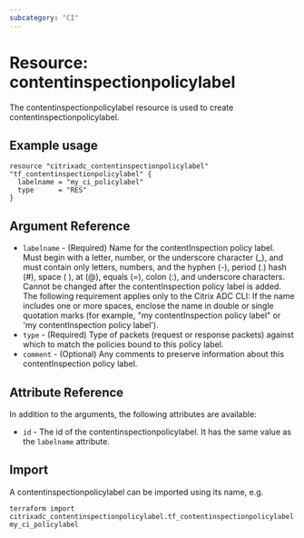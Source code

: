 ```yaml
---
subcategory: "CI"
---
```


# Resource: contentinspectionpolicylabel

The contentinspectionpolicylabel resource is used to create contentinspectionpolicylabel.


## Example usage

```hcl
resource "citrixadc_contentinspectionpolicylabel" "tf_contentinspectionpolicylabel" {
  labelname = "my_ci_policylabel"
  type      = "RES"
}

```


## Argument Reference

* `labelname` - (Required) Name for the contentInspection policy label. Must begin with a letter, number, or the underscore character (_), and must contain only letters, numbers, and the hyphen (-), period (.) hash (#), space ( ), at (@), equals (=), colon (:), and underscore characters. Cannot be changed after the contentInspection policy label is added.  The following requirement applies only to the Citrix ADC CLI: If the name includes one or more spaces, enclose the name in double or single quotation marks (for example, "my contentInspection policy label" or 'my contentInspection policy label').
* `type` - (Required) Type of packets (request or response packets) against which to match the policies bound to this policy label.
* `comment` - (Optional) Any comments to preserve information about this contentInspection policy label.


## Attribute Reference

In addition to the arguments, the following attributes are available:

* `id` - The id of the contentinspectionpolicylabel. It has the same value as the `labelname` attribute.


## Import

A contentinspectionpolicylabel can be imported using its name, e.g.

```shell
terraform import citrixadc_contentinspectionpolicylabel.tf_contentinspectionpolicylabel my_ci_policylabel
```
